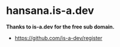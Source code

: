 # hansana.is-a.dev

**Thanks to is-a.dev for the free sub domain.**
- https://github.com/is-a-dev/register
